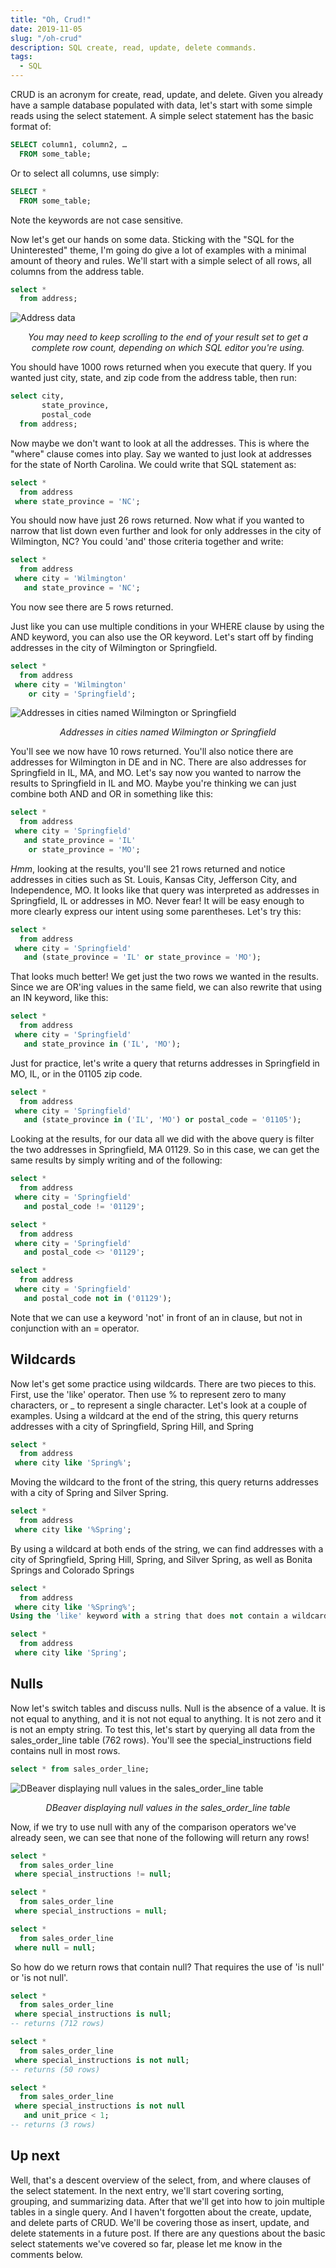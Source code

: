 ```yaml
---
title: "Oh, Crud!"
date: 2019-11-05
slug: "/oh-crud"
description: SQL create, read, update, delete commands.
tags:
  - SQL
---
```


CRUD is an acronym for create, read, update, and delete.  Given you already have a sample database populated with data,
let's start with some simple reads using the select statement.  A simple select statement has the basic format of:

```sql
SELECT column1, column2, …
  FROM some_table;
```

Or to select all columns, use simply:

```sql
SELECT *
  FROM some_table;
```

Note the keywords are not case sensitive.

Now let's get our hands on some data.  Sticking with the "SQL for the Uninterested" theme, I'm going do give a lot of examples with a minimal amount of theory and rules. We'll start with a simple select of all rows, all columns from the address table.

```sql
select *
  from address;
```

![Address data](Screen-Shot-2019-11-04-at-8.32.29-PM.png)
<figcaption align="center">

*You may need to keep scrolling to the end of your result set to get a complete row count, depending on which SQL editor you're using.*

</figcaption>

You should have 1000 rows returned when you execute that query.  If you wanted just city, state, and zip code from the address table, then run:

```sql
select city,
       state_province,
       postal_code
  from address;
```

Now maybe we don't want to look at all the addresses.  This is where the "where" clause comes into play.  Say we wanted to just look at addresses for the state of North Carolina.  We could write that SQL statement as:

```sql
select *
  from address
 where state_province = 'NC';
```

You should now have just 26 rows returned.  Now what if you wanted to narrow that list down even further and look for only addresses in the city of Wilmington, NC?  You could 'and' those criteria together and write:

```sql
select *
  from address
 where city = 'Wilmington'
   and state_province = 'NC';
```

You now see there are 5 rows returned.

Just like you can use multiple conditions in your WHERE clause by using the AND keyword, you can also use the OR keyword.  Let's start off by finding addresses in the city of Wilmington or Springfield.

```sql
select *
  from address
 where city = 'Wilmington'
    or city = 'Springfield';
```

![Addresses in cities named Wilmington or Springfield](Screen-Shot-2019-11-04-at-8.35.35-PM.png)
<figcaption align="center">

*Addresses in cities named Wilmington or Springfield*

</figcaption>

You'll see we now have 10 rows returned.  You'll also notice there are addresses for Wilmington in DE and in NC.  There are also addresses for Springfield in IL, MA, and MO.  Let's say now you wanted to narrow the results to Springfield in IL and MO.  Maybe you're thinking we can just combine both AND and OR in something like this:

```sql
select *
  from address
 where city = 'Springfield'
   and state_province = 'IL'
    or state_province = 'MO';
```

*Hmm*, looking at the results, you'll see 21 rows returned and notice addresses in cities such as St. Louis, Kansas City, Jefferson City, and Independence, MO.  It looks like that query was interpreted as addresses in Springfield, IL or addresses in MO.  Never fear! It will be easy enough to more clearly express our intent using some parentheses.  Let's try this:

```sql
select *
  from address
 where city = 'Springfield'
   and (state_province = 'IL' or state_province = 'MO');
```

That looks much better! We get just the two rows we wanted in the results.  Since we are OR'ing values in the same field, we can also rewrite that using an IN keyword, like this:

```sql
select *
  from address
 where city = 'Springfield'
   and state_province in ('IL', 'MO');
```

Just for practice, let's write a query that returns addresses in Springfield in MO, IL, or in the 01105 zip code.

```sql
select *
  from address
 where city = 'Springfield'
   and (state_province in ('IL', 'MO') or postal_code = '01105');
```

Looking at the results, for our data all we did with the above query is filter the two addresses in Springfield, MA  01129.  So in this case, we can get the same results by simply writing and of the following:

```sql
select *
  from address
 where city = 'Springfield'
   and postal_code != '01129';

select *
  from address
 where city = 'Springfield'
   and postal_code <> '01129';

select *
  from address
 where city = 'Springfield'
   and postal_code not in ('01129');
```

Note that we can use a keyword 'not' in front of an in clause, but not in conjunction with an = operator.

## Wildcards

Now let's get some practice using wildcards.  There are two pieces to this.  First, use the 'like' operator.  Then use % to represent zero to many characters, or _ to represent a single character.  Let's look at a couple of examples. Using a wildcard at the end of the string, this query returns addresses with a city of Springfield, Spring Hill, and Spring

```sql
select *
  from address
 where city like 'Spring%';
```

Moving the wildcard to the front of the string, this query returns addresses with a city of Spring and Silver Spring.

```sql
select *
  from address
 where city like '%Spring';
```

By using a wildcard at both ends of the string, we can find addresses with a city of Springfield, Spring Hill, Spring, and Silver Spring, as well as Bonita Springs and Colorado Springs

```sql
select *
  from address
 where city like '%Spring%';
Using the 'like' keyword with a string that does not contain a wildcard only returns exact matches.

select *
  from address
 where city like 'Spring';
```

## Nulls

Now let's switch tables and discuss nulls.  Null is the absence of a value.  It is not equal to anything, and it is not not equal
to anything.  It is not zero and it is not an empty string.  To test this, let's start by querying all data from the
sales_order_line table (762 rows).  You'll see the special_instructions field contains null in most rows.

```sql
select * from sales_order_line;
```

![DBeaver displaying null values in the sales_order_line table](Screen-Shot-2019-11-04-at-9.11.36-PM.png)
<figcaption align="center">

*DBeaver displaying null values in the sales_order_line table*

</figcaption>

Now, if we try to use null with any of the comparison operators we've already seen, we can see that none of the following will
return any rows!

```sql
select *
  from sales_order_line
 where special_instructions != null;

select *
  from sales_order_line
 where special_instructions = null;

select *
  from sales_order_line
 where null = null;
```

So how do we return rows that contain null? That requires the use of 'is null' or 'is not null'.

```sql
select *
  from sales_order_line
 where special_instructions is null;
-- returns (712 rows)

select *
  from sales_order_line
 where special_instructions is not null;
-- returns (50 rows)

select *
  from sales_order_line
 where special_instructions is not null
   and unit_price < 1;
-- returns (3 rows)
```

## Up next

Well, that's a descent overview of the select, from, and where clauses of the select statement. In the next entry,
we'll start covering sorting, grouping, and summarizing data. After that we'll get into how to join multiple tables in
a single query. And I haven't forgotten about the create, update, and delete parts of CRUD. We'll be covering those as insert,
update, and delete statements in a future post. If there are any questions about the basic select statements we've covered so
far, please let me know in the comments below.
